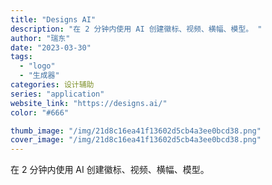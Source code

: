 ```yaml
---
title: "Designs AI"
description: "在 2 分钟内使用 AI 创建徽标、视频、横幅、模型。 "
author: "瑞东"
date: "2023-03-30"
tags:
  - "logo"
  - "生成器"
categories: 设计辅助
series: "application"
website_link: "https://designs.ai/"
color: "#666"

thumb_image: "/img/21d8c16ea41f13602d5cb4a3ee0bcd38.png"
cover_image: "/img/21d8c16ea41f13602d5cb4a3ee0bcd38.png"
---
```


在 2 分钟内使用 AI 创建徽标、视频、横幅、模型。 